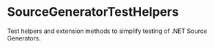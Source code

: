 # SourceGeneratorTestHelpers
Test helpers and extension methods to simplify testing of .NET Source Generators.

